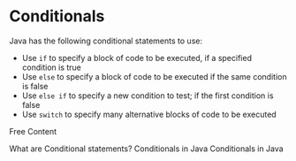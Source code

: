 # Conditionals

Java has the following conditional statements to use:

- Use `if` to specify a block of code to be executed, if a specified condition is true
- Use `else` to specify a block of code to be executed if the same condition is false
- Use `else if` to specify a new condition to test; if the first condition is false
- Use `switch` to specify many alternative blocks of code to be executed

<ResourceGroupTitle>Free Content</ResourceGroupTitle>

<BadgeLink colorScheme='yellow' badgeText='Read' href='https://www.educative.io/answers/what-are-conditional-statements-in-programming'>What are Conditional statements?</BadgeLink>
<BadgeLink colorScheme='yellow' badgeText='Read' href='https://www.javatpoint.com/java-if-else'>Conditionals in Java</BadgeLink>
<BadgeLink badgeText='Watch' href='https://www.youtube.com/watch?v=YPK6NYMJt_A'>Conditionals in Java</BadgeLink>
